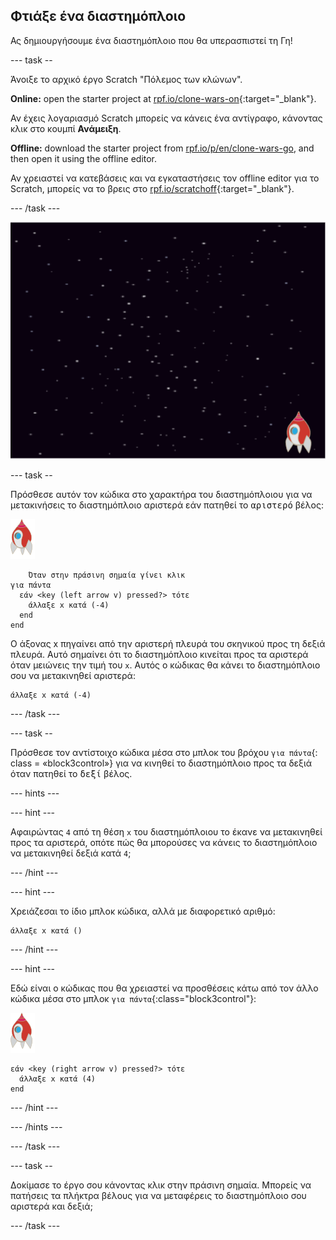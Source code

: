 ## Φτιάξε ένα διαστημόπλοιο

Ας δημιουργήσουμε ένα διαστημόπλοιο που θα υπερασπιστεί τη Γη!

\--- task --

Άνοιξε το αρχικό έργο Scratch "Πόλεμος των κλώνων".

**Online:** open the starter project at [rpf.io/clone-wars-on](https://rpf.io/clone-wars-on){:target="_blank"}.

Αν έχεις λογαριασμό Scratch μπορείς να κάνεις ένα αντίγραφο, κάνοντας κλικ στο κουμπί **Ανάμειξη**.

**Offline:** download the starter project from [rpf.io/p/en/clone-wars-go](https://rpf.io/p/en/clone-wars-go), and then open it using the offline editor.

Αν χρειαστεί να κατεβάσεις και να εγκαταστήσεις τον offline editor για το Scratch, μπορείς να το βρεις στο [rpf.io/scratchoff](https://rpf.io/scratchoff){:target="_blank"}.

\--- /task \---

![αρχικό έργο](images/starter-project.png)

\--- task --

Πρόσθεσε αυτόν τον κώδικα στο χαρακτήρα του διαστημόπλοιου για να μετακινήσεις το διαστημόπλοιο αριστερά εάν πατηθεί το <kbd>αριστερό</kbd> βέλος:

![χαρακτήρας πύραυλου](images/rocket-sprite.png)

```blocks3
    Όταν στην πράσινη σημαία γίνει κλικ
για πάντα 
  εάν <key (left arrow v) pressed?> τότε 
    άλλαξε x κατά (-4)
  end
end
```

Ο άξονας x πηγαίνει από την αριστερή πλευρά του σκηνικού προς τη δεξιά πλευρά. Αυτό σημαίνει ότι το διαστημόπλοιο κινείται προς τα αριστερά όταν μειώνεις την τιμή του `x`. Αυτός ο κώδικας θα κάνει το διαστημόπλοιο σου να μετακινηθεί αριστερά:

```blocks3
άλλαξε x κατά (-4)
```

\--- /task \---

\--- task --

Πρόσθεσε τον αντίστοιχο κώδικα μέσα στο μπλοκ του βρόχου `για πάντα`{: class = «block3control»} για να κινηθεί το διαστημόπλοιο προς τα δεξιά όταν πατηθεί το <kbd>δεξί</kbd> βέλος.

\--- hints \---

\--- hint \---

Αφαιρώντας `4` από τη θέση `x` του διαστημόπλοιου το έκανε να μετακινηθεί προς τα αριστερά, οπότε πώς θα μπορούσες να κάνεις το διαστημόπλοιο να μετακινηθεί δεξιά κατά `4`;

\--- /hint \---

\--- hint \---

Χρειάζεσαι το ίδιο μπλοκ κώδικα, αλλά με διαφορετικό αριθμό:

```blocks3
άλλαξε x κατά ()
```

\--- /hint \---

\--- hint \---

Εδώ είναι ο κώδικας που θα χρειαστεί να προσθέσεις κάτω από τον άλλο κώδικα μέσα στο μπλοκ `για πάντα`{:class="block3control"}:

![χαρακτήρας πύραυλου](images/rocket-sprite.png)

```blocks3
εάν <key (right arrow v) pressed?> τότε 
  άλλαξε x κατά (4)
end
```

\--- /hint \---

\--- /hints \---

\--- /task \---

\--- task --

Δοκίμασε το έργο σου κάνοντας κλικ στην πράσινη σημαία. Μπορείς να πατήσεις τα πλήκτρα βέλους για να μεταφέρεις το διαστημόπλοιο σου αριστερά και δεξιά;

\--- /task \---